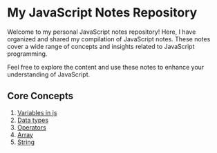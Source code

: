 # My JavaScript Notes Repository

Welcome to my personal JavaScript notes repository! Here, I have organized and shared my compilation of JavaScript notes. These notes cover a wide range of concepts and insights related to JavaScript programming.

Feel free to explore the content and use these notes to enhance your understanding of JavaScript.

## Core Concepts

1) [Variables in js](https://github.com/syedamir5560/JavaScript-Notes/blob/main/variable.js)
2) [Data types](https://github.com/syedamir5560/JavaScript-Notes/blob/main/variable.js)
3) [Operators](https://github.com/syedamir5560/JavaScript-Notes/blob/main/operators.js)
4) [Array](https://github.com/syedamir5560/JavaScript-Notes/blob/main/array_manipulation.js)
5) [String](https://github.com/syedamir5560/JavaScript-Notes/blob/main/string_manipulation.js)
